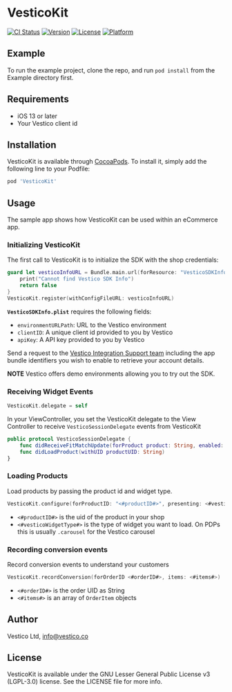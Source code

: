 # VesticoKit

[![CI Status](https://img.shields.io/travis/557660/VesticoKit.svg?style=flat)](https://travis-ci.org/557660/VesticoKit)
[![Version](https://img.shields.io/cocoapods/v/VesticoKit.svg?style=flat)](https://cocoapods.org/pods/VesticoKit)
[![License](https://img.shields.io/cocoapods/l/VesticoKit.svg?style=flat)](https://cocoapods.org/pods/VesticoKit)
[![Platform](https://img.shields.io/cocoapods/p/VesticoKit.svg?style=flat)](https://cocoapods.org/pods/VesticoKit)

## Example

To run the example project, clone the repo, and run `pod install` from the Example directory first.

## Requirements

- iOS 13 or later
- Your Vestico client id

## Installation

VesticoKit is available through [CocoaPods](https://cocoapods.org). To install
it, simply add the following line to your Podfile:

```ruby
pod 'VesticoKit'
```

## Usage

The sample app shows how VesticoKit can be used within an eCommerce app.

### Initializing VesticoKit
The first call to VesticoKit is to initialize the SDK with the shop credentials: 
```Swift
guard let vesticoInfoURL = Bundle.main.url(forResource: "VesticoSDKInfo", withExtension: "plist") else {
    print("Cannot find Vestico SDK Info")
    return false
}
VesticoKit.register(withConfigFileURL: vesticoInfoURL)
```

**`VesticoSDKInfo.plist`** requires the following fields: 
- `environmentURLPath`: URL to the Vestico environment
- `clientID`: A unique client id provided to you by Vestico
- `apiKey`: A API key provided to you by Vestico 
 
 Send a request to the [Vestico Integration Support team](mailto:integration@vestico.co) including the app bundle identifiers you wish to enable to retrieve your account details.
 
 **NOTE**
Vestico offers demo environments allowing you to try out the SDK.


### Receiving Widget Events

```Swift
VesticoKit.delegate = self
```

In your ViewController, you set the VesticoKit delegate to the View Controller to receive `VesticoSessionDelegate` events from VesticoKit

```Swift
public protocol VesticoSessionDelegate {
    func didReceiveFitMatchUpdate(forProduct product: String, enabled: Bool)
    func didLoadProduct(withUID productUID: String)
}
```


### Loading Products
Load products by passing the product id and widget type.
```Swift
VesticoKit.configure(forProductID: "<#productID#>", presenting: <#vesticoWidgetType#>)
```
- `<#productID#>` is the uid of the product in your shop
- `<#vesticoWidgetType#>` is the type of widget you want to load. On PDPs this is usually `.carousel` for the Vestico carousel


### Recording conversion events
Record conversion events to understand your customers
```Swift
VesticoKit.recordConversion(forOrderID <#orderID#>, items: <#items#>)
```
- `<#orderID#>` is the order UID as String
- `<#items#>` is an array of `OrderItem` objects 

## Author

Vestico Ltd, info@vestico.co

## License

VesticoKit is available under the GNU Lesser General Public License v3 (LGPL-3.0) license. See the LICENSE file for more info.
